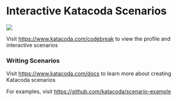 # Interactive Katacoda Scenarios

[![](http://shields.katacoda.com/katacoda/codebreak/count.svg)](https://www.katacoda.com/codebreak "Get your profile on Katacoda.com")

Visit https://www.katacoda.com/codebreak to view the profile and interactive scenarios

### Writing Scenarios
Visit https://www.katacoda.com/docs to learn more about creating Katacoda scenarios

For examples, visit https://github.com/katacoda/scenario-example
